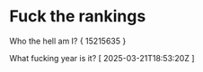 # Fuck the rankings

Who the hell am I?
{ 15215635 }

What fucking year is it?
[ 2025-03-21T18:53:20Z ]
